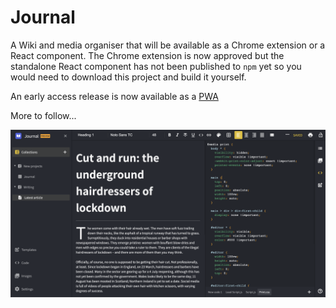 # Journal 

A Wiki and media organiser that will be available as a Chrome extension or a React component. The Chrome extension is now approved but the standalone React component has not been published to `npm` yet so you would need to download this project and build it yourself. 

An early access release is now available as a [PWA](https://mpkelly.github.io/journal)


More to follow...

![Journal](https://raw.githubusercontent.com/mpkelly/Journal/master/packages/journal-chrome/screenshots/Editor.png)


